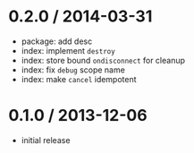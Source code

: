 
0.2.0 / 2014-03-31
==================

 * package: add desc
 * index: implement `destroy`
 * index: store bound `ondisconnect` for cleanup
 * index: fix `debug` scope name
 * index: make `cancel` idempotent

0.1.0 / 2013-12-06
==================

 * initial release
